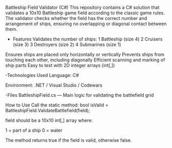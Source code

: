 Battleship Field Validator (C#)
This repository contains a C# solution that validates a 10x10 Battleship game field according to the classic game rules. The validator checks whether the field has the correct number and arrangement of ships, ensuring no overlapping or diagonal contact between them.

- Features
Validates the number of ships:
1 Battleship (size 4)
2 Cruisers (size 3)
3 Destroyers (size 2)
4 Submarines (size 1)

Ensures ships are placed only horizontally or vertically
Prevents ships from touching each other, including diagonally
Efficient scanning and marking of ship parts
Easy to test with 2D integer arrays (int[,])

-Technologies Used
Language: C#

Environment: .NET / Visual Studio / Codewars

-Files
BattleshipField.cs — Main logic for validating the battlefield grid

How to Use
Call the static method:
bool isValid = BattleshipField.ValidateBattlefield(field);

field should be a 10x10 int[,] array where:

1 = part of a ship
0 = water

The method returns true if the field is valid, otherwise false.
